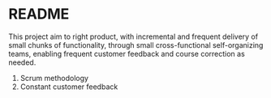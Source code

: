 # README
This project aim to right product, with incremental and frequent
delivery of small chunks of functionality, through small
cross-functional self-organizing teams, enabling frequent customer
feedback and course correction as needed.
1. Scrum methodology
1. Constant customer feedback
